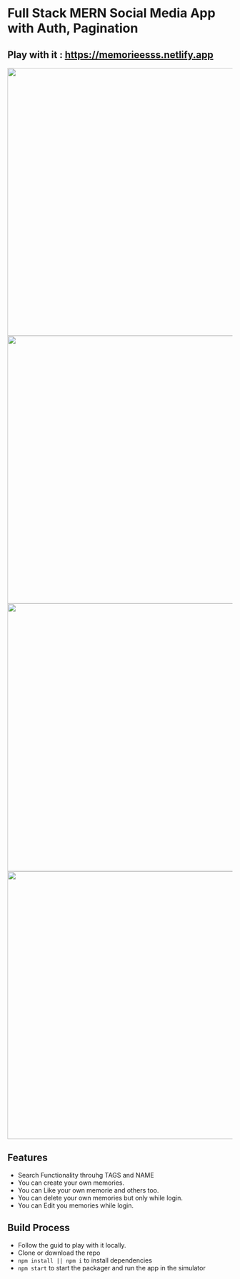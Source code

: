 <h1>Full Stack MERN Social Media App with Auth, Pagination</h1>

## Play with it : https://memorieesss.netlify.app

<p align="center">
  <img src="https://i.postimg.cc/fbnKKp1q/Screenshot-2023-06-07-190350.png" width="600">
  <img src="https://i.postimg.cc/zXLKQ5ZD/Screenshot-2023-06-07-190413.png" width="600">
  <img src="https://i.postimg.cc/NFFJVVBh/Screenshot-2023-06-07-190516.png" width="600">
  <img src="https://i.postimg.cc/4xdbst9G/Screenshot-2023-06-07-190613.png" width="600">
</p>

## Features

* Search Functionality throuhg TAGS and NAME
* You can create your own memories.
* You can Like your own memorie and others too.
* You can delete your own memories but only while login.
* You can Edit you memories while login.

## Build Process

- Follow the guid to play with it locally.
- Clone or download the repo
- `npm install || npm i` to install dependencies
- `npm start` to start the packager and run the app in the simulator
